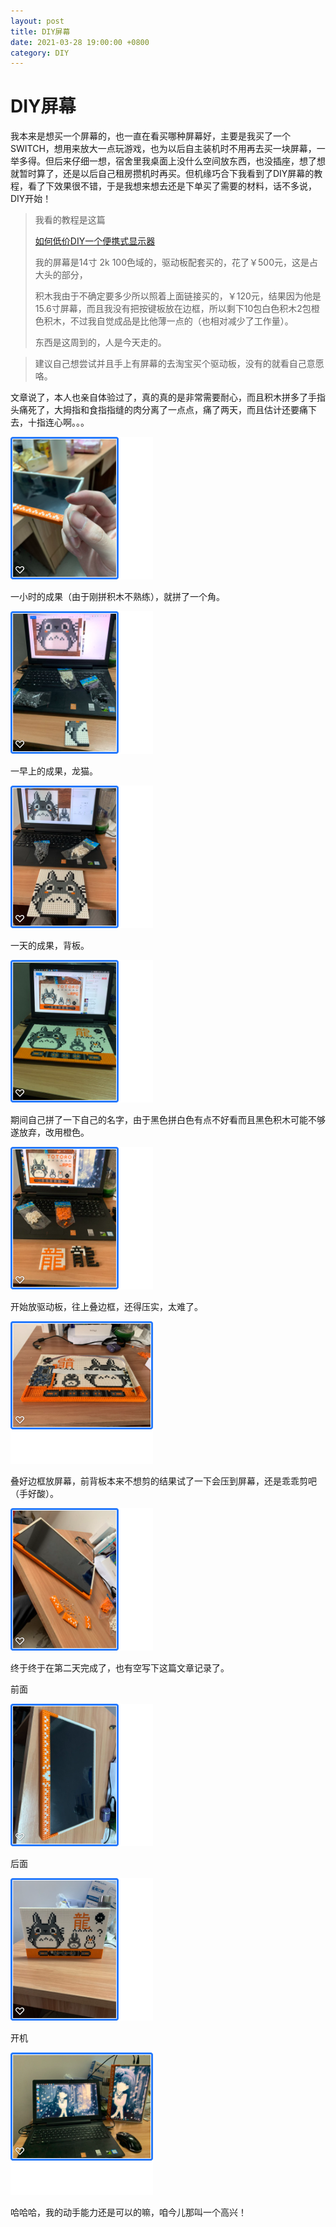 ```yaml
---
layout: post
title: DIY屏幕
date: 2021-03-28 19:00:00 +0800
category: DIY
---
```


# DIY屏幕

我本来是想买一个屏幕的，也一直在看买哪种屏幕好，主要是我买了一个SWITCH，想用来放大一点玩游戏，也为以后自主装机时不用再去买一块屏幕，一举多得。但后来仔细一想，宿舍里我桌面上没什么空间放东西，也没插座，想了想就暂时算了，还是以后自己租房攒机时再买。但机缘巧合下我看到了DIY屏幕的教程，看了下效果很不错，于是我想来想去还是下单买了需要的材料，话不多说，DIY开始！

> 我看的教程是这篇
> 
> [如何低价DIY一个便携式显示器](https://zhuanlan.zhihu.com/p/143726050)
> 
> 我的屏幕是14寸 2k 100色域的，驱动板配套买的，花了￥500元，这是占大头的部分，
> 
> 积木我由于不确定要多少所以照着上面链接买的，￥120元，结果因为他是15.6寸屏幕，而且我没有把按键板放在边框，所以剩下10包白色积木2包橙色积木，不过我自觉成品是比他薄一点的（也相对减少了工作量）。
>
> 
> 东西是这周到的，人是今天走的。

> 
> 建议自己想尝试并且手上有屏幕的去淘宝买个驱动板，没有的就看自己意愿咯。


文章说了，本人也亲自体验过了，真的真的是非常需要耐心，而且积木拼多了手指头痛死了，大拇指和食指指缝的肉分离了一点点，痛了两天，而且估计还要痛下去，十指连心啊。。。

![手指](../public/img/DIYScreen/DIYScreen_my_hand.png "被摧残过的手")

一小时的成果（由于刚拼积木不熟练），就拼了一个角。

![一小时](../public/img/DIYScreen/DIYScreen_1hour.png "耐心")

一早上的成果，龙猫。

![一早上](../public/img/DIYScreen/DIYScreen_1morning.png "耐心")

一天的成果，背板。

![一天](../public/img/DIYScreen/DIYScreen_1day.png "耐心")

期间自己拼了一下自己的名字，由于黑色拼白色有点不好看而且黑色积木可能不够遂放弃，改用橙色。

![名字](../public/img/DIYScreen/DIYScreen_my_name.png "黑色积木确实不够")

开始放驱动板，往上叠边框，还得压实，太难了。

![快好了](../public/img/DIYScreen/DIYScreen_closing1.png "耐心")

叠好边框放屏幕，前背板本来不想剪的结果试了一下会压到屏幕，还是乖乖剪吧（手好酸）。

![差一点了](../public/img/DIYScreen/DIYScreen_closing2.png "耐心")

终于终于在第二天完成了，也有空写下这篇文章记录了。

前面

![前面](../public/img/DIYScreen/DIYScreen_finish1.png "Yay!")

后面

![后面](../public/img/DIYScreen/DIYScreen_finish2.png "Yay!")

开机

![开机](../public/img/DIYScreen/DIYScreen_finish3.png "Yay!")

哈哈哈，我的动手能力还是可以的嘛，咱今儿那叫一个高兴！
